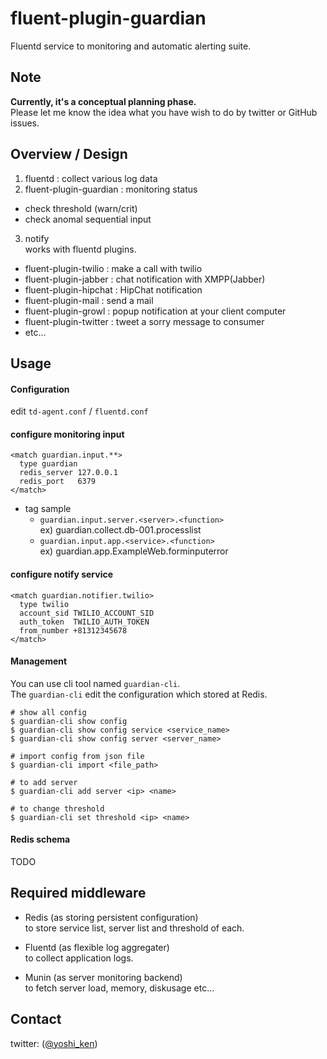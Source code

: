 fluent-plugin-guardian
======================

Fluentd service to monitoring and automatic alerting suite.

## Note

**Currently, it's a conceptual planning phase.**  
Please let me know the idea what you have wish to do by twitter or GitHub issues.

## Overview / Design

1. fluentd : collect various log data
2. fluent-plugin-guardian : monitoring status
  * check threshold (warn/crit)
  * check anomal sequential input
3. notify  
  works with fluentd plugins.
  * fluent-plugin-twilio : make a call with twilio
  * fluent-plugin-jabber : chat notification with XMPP(Jabber)
  * fluent-plugin-hipchat : HipChat notification
  * fluent-plugin-mail : send a mail
  * fluent-plugin-growl : popup notification at your client computer
  * fluent-plugin-twitter : tweet a sorry message to consumer
  * etc...


## Usage

#### Configuration

edit `td-agent.conf` / `fluentd.conf`

#### configure monitoring input

```
<match guardian.input.**>
  type guardian
  redis_server 127.0.0.1
  redis_port   6379
</match>
```

* tag sample
  * `guardian.input.server.<server>.<function>`  
  ex) guardian.collect.db-001.processlist
  * `guardian.input.app.<service>.<function>`  
  ex) guardian.app.ExampleWeb.forminputerror

#### configure notify service

```
<match guardian.notifier.twilio>
  type twilio
  account_sid TWILIO_ACCOUNT_SID
  auth_token  TWILIO_AUTH_TOKEN
  from_number +81312345678
</match>
```

#### Management

You can use cli tool named `guardian-cli`.  
The `guardian-cli` edit the configuration which stored at Redis.

```
# show all config
$ guardian-cli show config
$ guardian-cli show config service <service_name>
$ guardian-cli show config server <server_name>

# import config from json file
$ guardian-cli import <file_path>

# to add server
$ guardian-cli add server <ip> <name>

# to change threshold
$ guardian-cli set threshold <ip> <name>
```

#### Redis schema

TODO

## Required middleware

* Redis (as storing persistent configuration)  
to store service list, server list and threshold of each.

* Fluentd (as flexible log aggregater)  
to collect application logs.

* Munin (as server monitoring backend)  
to fetch server load, memory, diskusage etc...

## Contact
twitter: ([@yoshi_ken](https://twitter.com/yoshi_ken))
